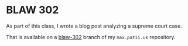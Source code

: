 # BLAW 302

As part of this class, I wrote a blog post analyzing a supreme court case.

That is available on a
[blaw-302](https://github.com/maxxxxxdlp/max.patii.uk/tree/blaw-302)
branch of my `max.patii.uk` repository.